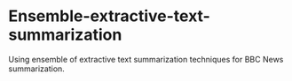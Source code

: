 # Ensemble-extractive-text-summarization
Using ensemble of extractive text summarization techniques for BBC News summarization.
